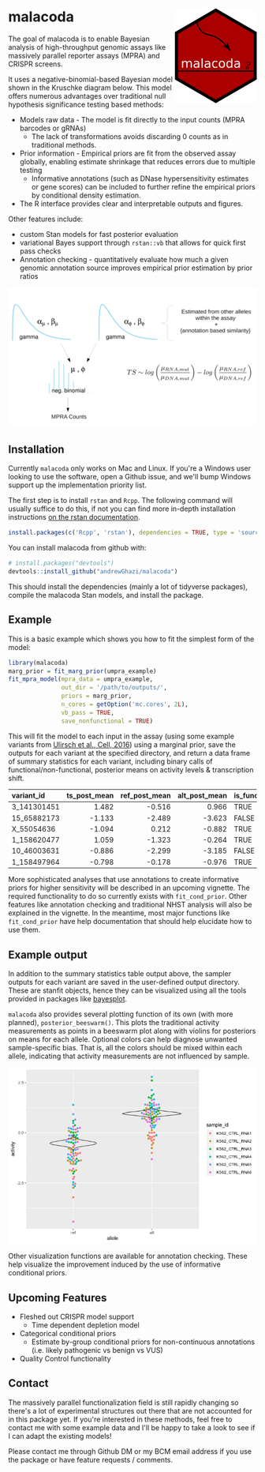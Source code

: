 
<!-- README.md is generated from README.Rmd. Please edit that file -->
malacoda <img src="man/figures/logo.png" align="right" title="evil tail"/>
==========================================================================

The goal of malacoda is to enable Bayesian analysis of high-throughput genomic assays like massively parallel reporter assays (MPRA) and CRISPR screens.

It uses a negative-binomial-based Bayesian model shown in the Kruschke diagram below. This model offers numerous advantages over traditional null hypothesis significance testing based methods:

-   Models raw data - The model is fit directly to the input counts (MPRA barcodes or gRNAs)
    -   The lack of transformations avoids discarding 0 counts as in traditional methods.
-   Prior information - Empirical priors are fit from the observed assay globally, enabling estimate shrinkage that reduces errors due to multiple testing
    -   Informative annotations (such as DNase hypersensitivity estimates or gene scores) can be included to further refine the empirical priors by conditional density estimation.
-   The R interface provides clear and interpretable outputs and figures.

Other features include:

-   custom Stan models for fast posterior evaluation
-   variational Bayes support through `rstan::vb` that allows for quick first pass checks
-   Annotation checking - quantitatively evaluate how much a given genomic annotation source improves empirical prior estimation by prior ratios

![malacoda Kruschke diagram](man/figures/kruschke2.png)

Installation
------------

Currently `malacoda` only works on Mac and Linux. If you're a Windows user looking to use the software, open a Github issue, and we'll bump Windows support up the implementation priority list.

The first step is to install `rstan` and `Rcpp`. The following command will usually suffice to do this, if not you can find more in-depth installation instructions [on the rstan documentation](https://github.com/stan-dev/rstan/wiki/Installing-RStan-on-Mac-or-Linux).

``` r
install.packages(c('Rcpp', 'rstan'), dependencies = TRUE, type = 'source')
```

You can install malacoda from github with:

``` r
# install.packages("devtools")
devtools::install_github("andrewGhazi/malacoda")
```

This should install the dependencies (mainly a lot of tidyverse packages), compile the malacoda Stan models, and install the package.

Example
-------

This is a basic example which shows you how to fit the simplest form of the model:

``` r
library(malacoda)
marg_prior = fit_marg_prior(umpra_example)
fit_mpra_model(mpra_data = umpra_example,
               out_dir = '/path/to/outputs/',
               priors = marg_prior,
               n_cores = getOption('mc.cores', 2L),
               vb_pass = TRUE,
               save_nonfunctional = TRUE)
```

This will fit the model to each input in the assay (using some example variants from [Ulirsch et al., Cell, 2016](https://www.ncbi.nlm.nih.gov/pubmed/27259154)) using a marginal prior, save the outputs for each variant at the specified directory, and return a data frame of summary statistics for each variant, including binary calls of functional/non-functional, posterior means on activity levels & transcription shift.

<table style="width:100%;">
<colgroup>
<col width="13%" />
<col width="14%" />
<col width="15%" />
<col width="15%" />
<col width="15%" />
<col width="11%" />
<col width="11%" />
</colgroup>
<thead>
<tr class="header">
<th align="left">variant_id</th>
<th align="right">ts_post_mean</th>
<th align="right">ref_post_mean</th>
<th align="right">alt_post_mean</th>
<th align="left">is_functional</th>
<th align="right">hdi_lower</th>
<th align="right">hdi_upper</th>
</tr>
</thead>
<tbody>
<tr class="odd">
<td align="left">3_141301451</td>
<td align="right">1.482</td>
<td align="right">-0.516</td>
<td align="right">0.966</td>
<td align="left">TRUE</td>
<td align="right">1.180</td>
<td align="right">1.761</td>
</tr>
<tr class="even">
<td align="left">15_65882173</td>
<td align="right">-1.133</td>
<td align="right">-2.489</td>
<td align="right">-3.623</td>
<td align="left">FALSE</td>
<td align="right">-2.434</td>
<td align="right">0.119</td>
</tr>
<tr class="odd">
<td align="left">X_55054636</td>
<td align="right">-1.094</td>
<td align="right">0.212</td>
<td align="right">-0.882</td>
<td align="left">TRUE</td>
<td align="right">-1.387</td>
<td align="right">-0.799</td>
</tr>
<tr class="even">
<td align="left">1_158620477</td>
<td align="right">1.059</td>
<td align="right">-1.323</td>
<td align="right">-0.264</td>
<td align="left">TRUE</td>
<td align="right">0.461</td>
<td align="right">1.652</td>
</tr>
<tr class="odd">
<td align="left">10_46003631</td>
<td align="right">-0.886</td>
<td align="right">-2.299</td>
<td align="right">-3.185</td>
<td align="left">FALSE</td>
<td align="right">-2.137</td>
<td align="right">0.300</td>
</tr>
<tr class="even">
<td align="left">1_158497964</td>
<td align="right">-0.798</td>
<td align="right">-0.178</td>
<td align="right">-0.976</td>
<td align="left">TRUE</td>
<td align="right">-1.371</td>
<td align="right">-0.222</td>
</tr>
</tbody>
</table>

More sophisticated analyses that use annotations to create informative priors for higher sensitivity will be described in an upcoming vignette. The required functionality to do so currently exists with `fit_cond_prior`. Other features like annotation checking and traditional NHST analysis will also be explained in the vignette. In the meantime, most major functions like `fit_cond_prior` have help documentation that should help elucidate how to use them.

Example output
--------------

In addition to the summary statistics table output above, the sampler outputs for each variant are saved in the user-defined output directory. These are stanfit objects, hence they can be visualized using all the tools provided in packages like [bayesplot](http://mc-stan.org/users/interfaces/bayesplot).

`malacoda` also provides several plotting function of its own (with more planned), `posterior_beeswarm()`. This plots the traditional activity measurements as points in a beeswarm plot along with violins for posteriors on means for each allele. Optional colors can help diagnose unwanted sample-specific bias. That is, all the colors should be mixed within each allele, indicating that activity measurements are not influenced by sample.

![An example activity beeswarm with overlaid activity mean posteriors](man/figures/posterior_beeswarm_example.png)

Other visualization functions are available for annotation checking. These help visualize the improvement induced by the use of informative conditional priors.

Upcoming Features
-----------------

-   Fleshed out CRISPR model support
    -   Time dependent depletion model
-   Categorical conditional priors
    -   Estimate by-group conditional priors for non-continuous annotations (i.e. likely pathogenic vs benign vs VUS)
-   Quality Control functionality

Contact
-------

The massively parallel functionalization field is still rapidly changing so there's a lot of experimental structures out there that are not accounted for in this package yet. If you're interested in these methods, feel free to contact me with some example data and I'll be happy to take a look to see if I can adapt the existing models!

Please contact me through Github DM or my BCM email address if you use the package or have feature requests / comments.
